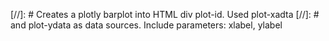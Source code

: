 [//]: # Creates a plotly barplot into HTML div plot-id. Used plot-xadta
[//]: # and plot-ydata as data sources. Include parameters: xlabel, ylabel

<div id='{{plot-id}}'></div>

<script>

var data = [{
  x: [
{%- for xd in {{plot-xdata}} -%}
  '{{xd}}',
{%- endfor -%}
  ],
  y: [
{%- for yd in {{plot-ydata}} -%}
  {{yd}},
{%- endfor -%}
  ],
  type: 'bar'
}];

var layout = {
  xaxis: {
    title: '{{ include.xlabel }}',
  },
  yaxis: {
    title: '{{ include.ylabel }}',
  },
};

Plotly.newPlot('{{plot-id}}', data, layout);

</script>
